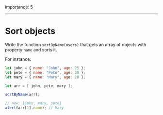 importance: 5

---

# Sort objects

Write the function `sortByName(users)` that gets an array of objects with property `name` and sorts it.

For instance:

```js no-beautify
let john = { name: "John", age: 25 };
let pete = { name: "Pete", age: 30 };
let mary = { name: "Mary", age: 28 };

let arr = [ john, pete, mary ];

sortByName(arr);

// now: [john, mary, pete]
alert(arr[1].name); // Mary
```

